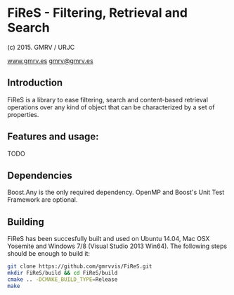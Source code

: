 # FiReS - Filtering, Retrieval and Search
(c) 2015. GMRV / URJC

www.gmrv.es
gmrv@gmrv.es

## Introduction

FiReS is a library to ease filtering, search and content-based
retrieval operations over any kind of object that can be characterized
by a set of properties.

## Features and usage:

TODO

## Dependencies

Boost.Any is the only required dependency. OpenMP and Boost's Unit
Test Framework are optional.

## Building

FiReS has been succesfully built and used on Ubuntu 14.04, Mac OSX
Yosemite and Windows 7/8 (Visual Studio 2013 Win64). The following steps
should be enough to build it:

```bash
git clone https://github.com/gmrvvis/FiReS.git
mkdir FiReS/build && cd FiReS/build
cmake .. -DCMAKE_BUILD_TYPE=Release
make
```
